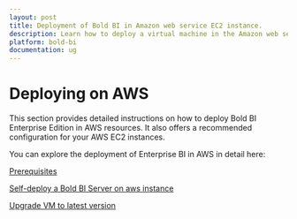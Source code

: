 ```yaml
---
layout: post
title: Deployment of Bold BI in Amazon web service EC2 instance. 
description: Learn how to deploy a virtual machine in the Amazon web service portal and install the Bold BI server application into it.
platform: bold-bi
documentation: ug
---
```


# Deploying on AWS

This section provides detailed instructions on how to deploy Bold BI Enterprise Edition in AWS resources. It also offers a recommended configuration for your AWS EC2 instances.

You can explore the deployment of Enterprise BI in AWS in detail here:

[Prerequisites](/deploying-bold-bi/deploying-on-aws/prerequisites-aws-vm/)

[Self-deploy a Bold BI Server on aws instance](/deploying-bold-bi/deploying-on-aws/deploy-aws-vm/)

[Upgrade VM to latest version](/deploying-bold-bi/deploying-on-aws/update-aws-vm/)